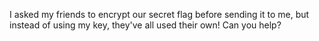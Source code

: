 I asked my friends to encrypt our secret flag before sending it to me, but instead of using my key, they've all used their own! Can you help?